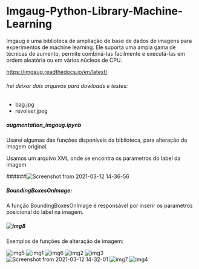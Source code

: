 # Imgaug-Python-Library-Machine-Learning

Imgaug é uma biblioteca de ampliação de base de dados de imagens para experimentos de machine learning.  Ele suporta uma ampla gama de técnicas de aumento, permite combiná-las facilmente e executá-las em ordem aleatória ou em vários núcleos de CPU.

https://imgaug.readthedocs.io/en/latest/

###### Irei deixar dois arquivos para dowloads e testes:
- bag.jpg
- revolver.jpeg

##### augmentation_imgaug.ipynb

Usarei algumas das funções disponíveis da biblioteca,  para alteração da imagem original.

Usamos um arquivo XML onde se encontra os parametros do label da imagem

######![Screenshot from 2021-03-12 14-36-56](https://user-images.githubusercontent.com/70338213/110977172-9bcd4a00-8340-11eb-8fd1-1bea1e9aac22.png)

##### BoundingBoxesOnImage: 
A função  BoundingBoxesOnImage é responsável por inserir os parametros posicional do label na imagem. 
##### ![img8](https://user-images.githubusercontent.com/70338213/110975162-1fd20280-833e-11eb-9d44-e8680b477233.png)

Exemplos de  funções de alteração de imagem:


![img5](https://user-images.githubusercontent.com/70338213/110975980-1dbc7380-833f-11eb-945b-1e5b2cddaa14.png)
![img1](https://user-images.githubusercontent.com/70338213/110976031-29a83580-833f-11eb-99ed-2c56418720b7.png)
![img6](https://user-images.githubusercontent.com/70338213/110976349-8c013600-833f-11eb-8633-f5911ca23387.png)
![img2](https://user-images.githubusercontent.com/70338213/110976378-958a9e00-833f-11eb-8b58-5f4b7759923a.png)
![img3](https://user-images.githubusercontent.com/70338213/110976415-9de2d900-833f-11eb-98aa-bdd42de15839.png)
![Screenshot from 2021-03-12 14-32-01](https://user-images.githubusercontent.com/70338213/110976607-dda9c080-833f-11eb-94fd-a058bb5273ca.png)
![img7](https://user-images.githubusercontent.com/70338213/110976647-e7332880-833f-11eb-9e86-bc4e01745fda.png)
![img4](https://user-images.githubusercontent.com/70338213/110976655-e9958280-833f-11eb-8cf5-be75019777e0.png)


